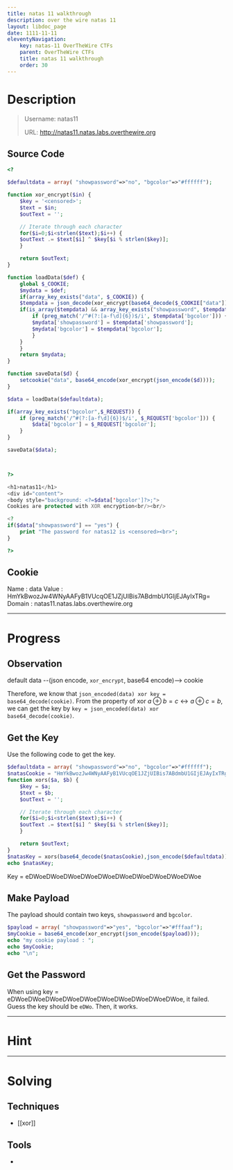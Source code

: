 ```yaml
---
title: natas 11 walkthrough
description: over the wire natas 11
layout: libdoc_page
date: 1111-11-11
eleventyNavigation:
    key: natas-11 OverTheWire CTFs
    parent: OverTheWire CTFs
    title: natas 11 walkthrough
    order: 30
---
```

# Description
>   Username: natas11
> 
>   URL:      http://natas11.natas.labs.overthewire.org
## Source Code
```php
<?

$defaultdata = array( "showpassword"=>"no", "bgcolor"=>"#ffffff");

function xor_encrypt($in) {
    $key = '<censored>';
    $text = $in;
    $outText = '';

    // Iterate through each character
    for($i=0;$i<strlen($text);$i++) {
    $outText .= $text[$i] ^ $key[$i % strlen($key)];
    }

    return $outText;
}

function loadData($def) {
    global $_COOKIE;
    $mydata = $def;
    if(array_key_exists("data", $_COOKIE)) {
    $tempdata = json_decode(xor_encrypt(base64_decode($_COOKIE["data"])), true);
    if(is_array($tempdata) && array_key_exists("showpassword", $tempdata) && array_key_exists("bgcolor", $tempdata)) {
        if (preg_match('/^#(?:[a-f\d]{6})$/i', $tempdata['bgcolor'])) {
        $mydata['showpassword'] = $tempdata['showpassword'];
        $mydata['bgcolor'] = $tempdata['bgcolor'];
        }
    }
    }
    return $mydata;
}

function saveData($d) {
    setcookie("data", base64_encode(xor_encrypt(json_encode($d))));
}

$data = loadData($defaultdata);

if(array_key_exists("bgcolor",$_REQUEST)) {
    if (preg_match('/^#(?:[a-f\d]{6})$/i', $_REQUEST['bgcolor'])) {
        $data['bgcolor'] = $_REQUEST['bgcolor'];
    }
}

saveData($data);



?>

<h1>natas11</h1>
<div id="content">
<body style="background: <?=$data['bgcolor']?>;">
Cookies are protected with XOR encryption<br/><br/>

<?
if($data["showpassword"] == "yes") {
    print "The password for natas12 is <censored><br>";
}

?>
```

## Cookie
Name : data 
Value : HmYkBwozJw4WNyAAFyB1VUcqOE1JZjUIBis7ABdmbU1GIjEJAyIxTRg=
Domain : natas11.natas.labs.overthewire.org


---
# Progress
## Observation
default data --(json encode, `xor_encrypt`, base64 encode)--> cookie

Therefore, we know that `json_encoded(data) xor key = base64_decode(cookie)`.
From the property of xor $a \oplus b = c \leftrightarrow a \oplus c = b$, we can get the key by  `key = json_encoded(data) xor base64_decode(cookie)`.
## Get the Key
Use the following code to get the key.
```php
$defaultdata = array( "showpassword"=>"no", "bgcolor"=>"#ffffff");
$natasCookie = "HmYkBwozJw4WNyAAFyB1VUcqOE1JZjUIBis7ABdmbU1GIjEJAyIxTRg=";
function xors($a, $b) {
	$key = $a;
    $text = $b;
    $outText = '';

    // Iterate through each character
    for($i=0;$i<strlen($text);$i++) {
    $outText .= $text[$i] ^ $key[$i % strlen($key)];
    }

    return $outText;
}
$natasKey = xors(base64_decode($natasCookie),json_encode($defaultdata));
echo $natasKey;
```
Key = eDWoeDWoeDWoeDWoeDWoeDWoeDWoeDWoeDWoeDWoe
## Make Payload
The payload should contain two keys, `showpassword` and `bgcolor`.
```php
$payload = array( "showpassword"=>"yes", "bgcolor"=>"#fffaaf");
$myCookie = base64_encode(xor_encrypt(json_encode($payload)));
echo "my cookie payload : ";
echo $myCookie;
echo "\n";
```

## Get the Password
When using key = eDWoeDWoeDWoeDWoeDWoeDWoeDWoeDWoeDWoeDWoe, it failed.
Guess the key should be `eDWo`. Then, it works.

---
# Hint

---
# Solving


## Techniques
- [[xor]]

## Tools
- 